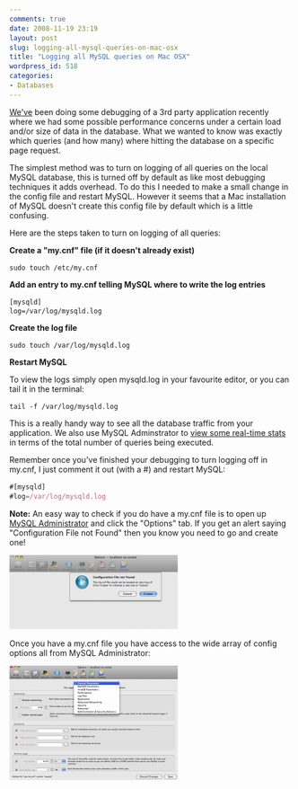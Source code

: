 ```yaml
---
comments: true
date: 2008-11-19 23:19
layout: post
slug: logging-all-mysql-queries-on-mac-osx
title: "Logging all MySQL queries on Mac OSX"
wordpress_id: 518
categories:
- Databases
---
```


[We've](http://www.lynchconsulting.com.au/go/blog) been doing some debugging of a 3rd party application recently where we had some possible performance concerns under a certain load and/or size of data in the database. What we wanted to know was exactly which queries (and how many) where hitting the database on a specific page request.

The simplest method was to turn on logging of all queries on the local MySQL database, this is turned off by default as like most debugging techniques it adds overhead. To do this I needed to make a small change in the config file and restart MySQL. However it seems that a Mac installation of MySQL doesn't create this config file by default which is a little confusing.

Here are the steps taken to turn on logging of all queries:

**Create a "my.cnf" file (if it doesn't already exist)**

```
sudo touch /etc/my.cnf
```

**Add an entry to my.cnf telling MySQL where to write the log entries**

```
[mysqld]
log=/var/log/mysqld.log
```

**Create the log file**

```
sudo touch /var/log/mysqld.log
```

**Restart MySQL**

To view the logs simply open mysqld.log in your favourite editor, or you can tail it in the terminal:

```
tail -f /var/log/mysqld.log
```

This is a really handy way to see all the database traffic from your application. We also use MySQL Adminstrator to [view some real-time stats](http://www.chapter31.com/2008/02/21/using-mysql-administrator-to-view-real-time-stats/) in terms of the total number of queries being executed.

Remember once you've finished your debugging to turn logging off in my.cnf, I just comment it out (with a #) and restart MySQL:

``` javascript
#[mysqld]
#log=/var/log/mysqld.log
```

**Note:** An easy way to check if you do have a my.cnf file is to open up [MySQL Administrator](http://dev.mysql.com/downloads/gui-tools/5.0.html) and click the "Options" tab. If you get an alert saying "Configuration File not Found" then you know you need to go and create one!

[![](/images/uploads/2008/11/picture-11-300x132.png)](/images/uploads/2008/11/picture-11.png)

Once you have a my.cnf file you have access to the wide array of config options all from MySQL Administrator:

[![](/images/uploads/2008/11/picture-3-300x204.png)](/images/uploads/2008/11/picture-3.png)
